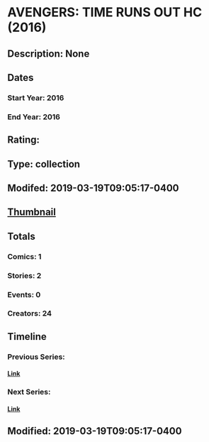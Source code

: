 # AVENGERS: TIME RUNS OUT HC (2016)
## Description: None
## Dates
### Start Year: 2016
### End Year: 2016
## Rating: 
## Type: collection
## Modifed: 2019-03-19T09:05:17-0400
## [Thumbnail](http://i.annihil.us/u/prod/marvel/i/mg/b/40/image_not_available.jpg)
## Totals
### Comics: 1
### Stories: 2
### Events: 0
### Creators: 24
## Timeline
### Previous Series: 
#### [Link]()
### Next Series: 
#### [Link]()
## Modified: 2019-03-19T09:05:17-0400